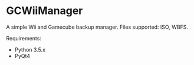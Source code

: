 # GCWiiManager

A simple Wii and Gamecube backup manager.
Files supported: ISO, WBFS.

Requirements:

* Python 3.5.x
* PyQt4



